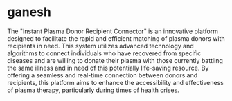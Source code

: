# ganesh
The "Instant Plasma Donor Recipient Connector" is an innovative platform designed to facilitate the rapid and efficient matching of plasma donors with recipients in need. This system utilizes advanced technology and algorithms to connect individuals who have recovered from specific diseases and are willing to donate their plasma with those currently battling the same illness and in need of this potentially life-saving resource. By offering a seamless and real-time connection between donors and recipients, this platform aims to enhance the accessibility and effectiveness of plasma therapy, particularly during times of health crises.
